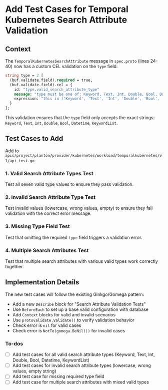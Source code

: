<!-- 105f39fb-786c-42cf-a03e-be11cbe24307 47e47479-0551-4c27-b310-9458372aeb74 -->
# Add Test Cases for Temporal Kubernetes Search Attribute Validation

## Context

The `TemporalKubernetesSearchAttribute` message in `spec.proto` (lines 24-40) now has a custom CEL validation on the `type` field:

```32:39:apis/project/planton/provider/kubernetes/workload/temporalkubernetes/v1/spec.proto
string type = 2 [
  (buf.validate.field).required = true,
  (buf.validate.field).cel = {
    id: "type.valid_search_attribute_type"
    message: "type must be one of: Keyword, Text, Int, Double, Bool, Datetime, KeywordList"
    expression: "this in ['Keyword', 'Text', 'Int', 'Double', 'Bool', 'Datetime', 'KeywordList']"
  }
];
```

This validation ensures that the `type` field only accepts the exact strings: `Keyword`, `Text`, `Int`, `Double`, `Bool`, `Datetime`, `KeywordList`.

## Test Cases to Add

Add to `apis/project/planton/provider/kubernetes/workload/temporalkubernetes/v1/api_test.go`:

### 1. Valid Search Attribute Types Test

Test all seven valid type values to ensure they pass validation.

### 2. Invalid Search Attribute Type Test

Test invalid values (lowercase, wrong values, empty) to ensure they fail validation with the correct error message.

### 3. Missing Type Field Test

Test that omitting the required `type` field triggers a validation error.

### 4. Multiple Search Attributes Test

Test that multiple search attributes with various valid types work correctly together.

## Implementation Details

The new test cases will follow the existing Ginkgo/Gomega pattern:

- Add a new `Describe` block for "Search Attribute Validation Tests"
- Use `BeforeEach` to set up a base valid configuration with database
- Add `Context` blocks for valid and invalid scenarios
- Use `protovalidate.Validate()` to verify validation behavior
- Check error is `nil` for valid cases
- Check error is `NotTo(gomega.BeNil())` for invalid cases

### To-dos

- [ ] Add test cases for all valid search attribute types (Keyword, Text, Int, Double, Bool, Datetime, KeywordList)
- [ ] Add test cases for invalid search attribute types (lowercase, wrong values, empty string)
- [ ] Add test case for missing required type field
- [ ] Add test case for multiple search attributes with mixed valid types